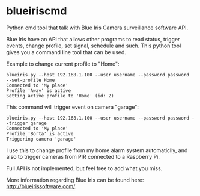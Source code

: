 blueiriscmd
===========

Python cmd tool that talk with Blue Iris Camera surveillance software API.

Blue Iris have an API that allows other programs to read status, trigger events, change profile, set signal, schedule and such. This python tool gives you a command line tool that can be used.

Example to change current profile to "Home":

    blueiris.py --host 192.168.1.100 --user username --password password  --set-profile Home
    Connected to 'My place'
    Profile 'Away' is active
    Setting active profile to 'Home' (id: 2)

This command will trigger event on camera "garage":

    blueiris.py --host 192.168.1.100 --user username --password password --trigger garage
    Connected to 'My place'
    Profile 'Borta' is active
    Triggering camera 'garage'

I use this to change profile from my home alarm system automaticlly, and also to trigger cameras from PIR connected to a Raspberry Pi.

Full API is not implemented, but feel free to add what you miss.

More information regarding Blue Iris can be found here:
http://blueirissoftware.com/


